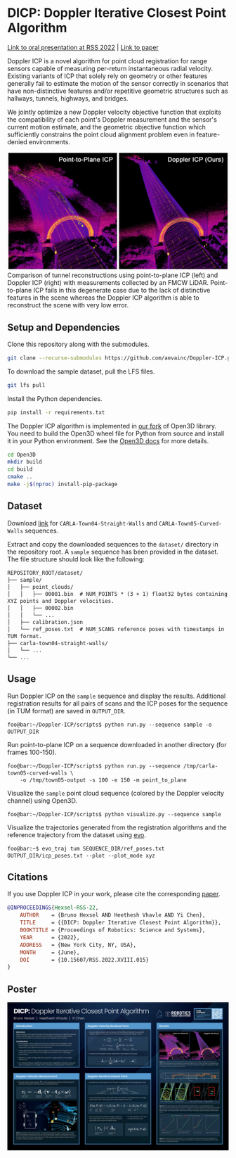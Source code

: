 # DICP: Doppler Iterative Closest Point Algorithm

[Link to oral presentation at RSS 2022](https://youtu.be/HZqbmIaknNc?t=3114) | [Link to paper](http://www.roboticsproceedings.org/rss18/p015.pdf)

Doppler ICP is a novel algorithm for point cloud registration for range sensors capable of measuring per-return instantaneous radial velocity. Existing variants of ICP that solely rely on geometry or other features generally fail to estimate the motion of the sensor correctly in scenarios that have non-distinctive features and/or repetitive geometric structures such as hallways, tunnels, highways, and bridges.

We jointly optimize a new Doppler velocity objective function that exploits the compatibility of each point's Doppler measurement and the sensor's current motion estimate, and the geometric objective function which sufficiently constrains the point cloud alignment problem even in feature-denied environments.  

<img src="/images/Intro-RWT-02.jpg" alt="3D Reconstruction of Robin Williams Tunnel" width="600"/>
Comparison of tunnel reconstructions using point-to-plane ICP (left) and Doppler ICP (right) with measurements collected by an FMCW LiDAR. Point-to-plane ICP fails in this degenerate case due to the lack of distinctive features in the scene whereas the Doppler ICP algorithm is able to reconstruct the scene with very low error.

## Setup and Dependencies
Clone this repository along with the submodules.
```bash
git clone --recurse-submodules https://github.com/aevainc/Doppler-ICP.git
```

To download the sample dataset, pull the LFS files.
```bash
git lfs pull
```

Install the Python dependencies.
```bash
pip install -r requirements.txt
```

The Doppler ICP algorithm is implemented in [our fork](https://github.com/aevainc/Open3D) of Open3D library. You need to build the Open3D wheel file for Python from source and install it in your Python environment. See the [Open3D docs](http://www.open3d.org/docs/release/compilation.html) for more details.
```bash
cd Open3D
mkdir build
cd build
cmake ..
make -j$(nproc) install-pip-package
```

## Dataset
Download [link](https://drive.google.com/file/d/11_-QnAEkIgUFYkeusQsIHa5_TiGNYqti/view?usp=sharing) for `CARLA-Town04-Straight-Walls` and `CARLA-Town05-Curved-Walls` sequences.

Extract and copy the downloaded sequences to the `dataset/` directory in the repository root. A `sample` sequence has been provided in the dataset. The file structure should look like the following:
```
REPOSITORY_ROOT/dataset/
├── sample/
│   ├── point_clouds/
│   │   ├── 00001.bin  # NUM_POINTS * (3 + 1) float32 bytes containing XYZ points and Doppler velocities.
│   │   ├── 00002.bin
│   │   └── ...
│   ├── calibration.json
│   └── ref_poses.txt  # NUM_SCANS reference poses with timestamps in TUM format.
├── carla-town04-straight-walls/
│   └── ...
└── ...
```

## Usage
Run Doppler ICP on the `sample` sequence and display the results. Additional registration results for all pairs of scans and the ICP poses for the sequence (in TUM format) are saved in `OUTPUT_DIR`.
```console
foo@bar:~/Doppler-ICP/scripts$ python run.py --sequence sample -o OUTPUT_DIR
```

Run point-to-plane ICP on a sequence downloaded in another directory (for frames 100-150).
```console
foo@bar:~/Doppler-ICP/scripts$ python run.py --sequence /tmp/carla-town05-curved-walls \
    -o /tmp/town05-output -s 100 -e 150 -m point_to_plane
```

Visualize the `sample` point cloud sequence (colored by the Doppler velocity channel) using Open3D.
```console
foo@bar:~/Doppler-ICP/scripts$ python visualize.py --sequence sample
```

Visualize the trajectories generated from the registration algorithms and the reference trajectory from the dataset using [evo](https://github.com/MichaelGrupp/evo).
```console
foo@bar:~$ evo_traj tum SEQUENCE_DIR/ref_poses.txt OUTPUT_DIR/icp_poses.txt --plot --plot_mode xyz
```

## Citations
If you use Doppler ICP in your work, please cite the corresponding [paper](http://www.roboticsproceedings.org/rss18/p015.pdf).

```bibtex
@INPROCEEDINGS{Hexsel-RSS-22, 
    AUTHOR    = {Bruno Hexsel AND Heethesh Vhavle AND Yi Chen}, 
    TITLE     = {{DICP: Doppler Iterative Closest Point Algorithm}}, 
    BOOKTITLE = {Proceedings of Robotics: Science and Systems}, 
    YEAR      = {2022}, 
    ADDRESS   = {New York City, NY, USA}, 
    MONTH     = {June}, 
    DOI       = {10.15607/RSS.2022.XVIII.015} 
}
```

## Poster
<img src="/images/dicp-poster.jpg" alt="Doppler ICP Poster"/>
